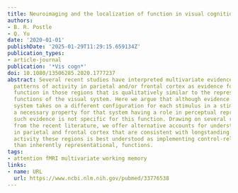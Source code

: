 ```yaml
---
title: Neuroimaging and the localization of function in visual cognition
authors:
- B. R. Postle
- Q. Yu
date: '2020-01-01'
publishDate: '2025-01-29T11:29:15.659134Z'
publication_types:
- article-journal
publication: '*Vis cogn*'
doi: 10.1080/13506285.2020.1777237
abstract: Several recent studies have interpreted multivariate evidence for stimulus-specific
  patterns of activity in parietal and/or frontal cortex as evidence for a representational
  function in those regions that is qualitatively similar to the representational
  functions of the visual system. Here we argue that although evidence that a brain
  system takes on a different configuration for each stimulus in a stimulus set is
  a necessary property for that system having a role in perceptual representation,
  such evidence is not specific for this function. Drawing on several recent examples
  from the recent literature, we offer alternative accounts for understanding stimulus-specificity
  in parietal and frontal cortex that are consistent with longstanding ideas that
  activity these regions is best understood as implementing control-related, rather
  than inherently representational, functions.
tags:
- attention fMRI multivariate working memory
links:
- name: URL
  url: https://www.ncbi.nlm.nih.gov/pubmed/33776538
---
```

